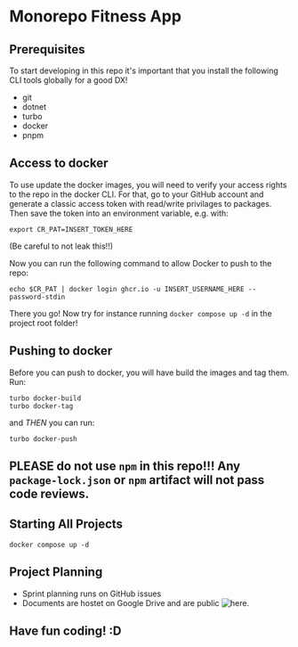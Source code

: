 # Monorepo Fitness App

## Prerequisites

To start developing in this repo it's important that you install the following CLI tools globally for a good DX!

- git
- dotnet
- turbo
- docker
- pnpm

## Access to docker

To use update the docker images, you will need to verify your access rights to the repo in the docker CLI.
For that, go to your GitHub account and generate a classic access token with read/write privilages to packages.
Then save the token into an environment variable, e.g. with:

```
export CR_PAT=INSERT_TOKEN_HERE
```

(Be careful to not leak this!!)

Now you can run the following command to allow Docker to push to the repo:

```
echo $CR_PAT | docker login ghcr.io -u INSERT_USERNAME_HERE --password-stdin
```

There you go! Now try for instance running `docker compose up -d` in the project root folder!

## Pushing to docker

Before you can push to docker, you will have build the images and tag them. Run:

```
turbo docker-build
turbo docker-tag
```

and _THEN_ you can run:

```
turbo docker-push
```

## PLEASE do not use `npm` in this repo!!! Any `package-lock.json` or `npm` artifact will not pass code reviews.

## Starting All Projects

`docker compose up -d`

## Project Planning

- Sprint planning runs on GitHub issues
- Documents are hostet on Google Drive and are public ![here](https://drive.google.com/drive/folders/19lpbNJcOhSzu6dgTf4em5GLhbSm4QyvB?usp=sharing).

## Have fun coding! :D
